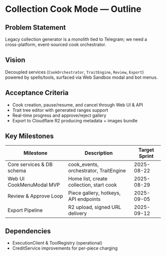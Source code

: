 # Collection Cook Mode — Outline

## Problem Statement
Legacy collection generator is a monolith tied to Telegram; we need a cross-platform, event-sourced cook orchestrator.

## Vision
Decoupled services (`CookOrchestrator`, `TraitEngine`, `Review`, `Export`) powered by spells/tools, surfaced via Web Sandbox modal and bot menus.

## Acceptance Criteria
- Cook creation, pause/resume, and cancel through Web UI & API
- Trait tree editor with generated ranges support
- Real-time progress and approve/reject gallery
- Export to Cloudflare R2 producing metadata + images bundle

## Key Milestones
| Milestone | Description | Target Sprint |
|-----------|-------------|---------------|
| Core services & DB schema | cook_events, orchestrator, TraitEngine | 2025-08-22 |
| Web UI CookMenuModal MVP | Home list, create collection, start cook | 2025-08-29 |
| Review & Approve Loop | Piece gallery, hotkeys, API endpoints | 2025-09-05 |
| Export Pipeline | R2 upload, signed URL delivery | 2025-09-12 |

## Dependencies
- ExecutionClient & ToolRegistry (operational)
- CreditService improvements for per-piece charging
